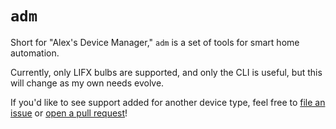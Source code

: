 # `adm`

Short for "Alex's Device Manager," `adm` is a set of tools for smart home automation.

Currently, only LIFX bulbs are supported, and only the CLI is useful, but this will change as my own needs evolve.

If you'd like to see support added for another device type, feel free to [file an issue](https://github.com/Aehmlo/adm/issues/new) or [open a pull request](https://github.com/Aehmlo/adm/compare)!